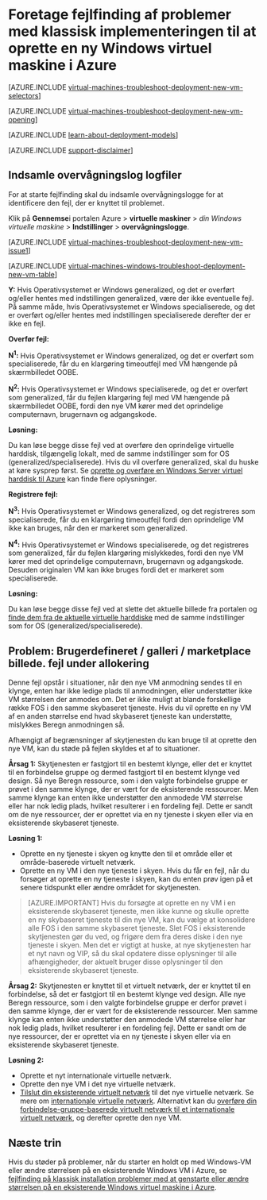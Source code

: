 <properties
   pageTitle="Fejlfinding i forbindelse med Windows VM installation-klassisk | Microsoft Azure"
   description="Foretage fejlfinding af problemer med klassisk implementeringen, når du opretter en ny Windows virtuel maskine i Azure"
   services="virtual-machines-windows"
   documentationCenter=""
   authors="JiangChen79"
   manager="felixwu"
   editor=""
   tags="top-support-issue"/>

<tags
  ms.service="virtual-machines-windows"
  ms.workload="na"
  ms.tgt_pltfrm="vm-windows"
  ms.devlang="na"
  ms.topic="article"
  ms.date="09/06/2016"
  ms.author="cjiang"/>

# <a name="troubleshoot-classic-deployment-issues-with-creating-a-new-windows-virtual-machine-in-azure"></a>Foretage fejlfinding af problemer med klassisk implementeringen til at oprette en ny Windows virtuel maskine i Azure

[AZURE.INCLUDE [virtual-machines-troubleshoot-deployment-new-vm-selectors](../../includes/virtual-machines-windows-troubleshoot-deployment-new-vm-selectors-include.md)]

[AZURE.INCLUDE [virtual-machines-troubleshoot-deployment-new-vm-opening](../../includes/virtual-machines-troubleshoot-deployment-new-vm-opening-include.md)]

[AZURE.INCLUDE [learn-about-deployment-models](../../includes/learn-about-deployment-models-classic-include.md)]

[AZURE.INCLUDE [support-disclaimer](../../includes/support-disclaimer.md)]

## <a name="collect-audit-logs"></a>Indsamle overvågningslog logfiler

For at starte fejlfinding skal du indsamle overvågningslogge for at identificere den fejl, der er knyttet til problemet.

Klik på **Gennemse**i portalen Azure > **virtuelle maskiner** > *din Windows virtuelle maskine* > **Indstillinger** > **overvågningslogge**.

[AZURE.INCLUDE [virtual-machines-troubleshoot-deployment-new-vm-issue1](../../includes/virtual-machines-troubleshoot-deployment-new-vm-issue1-include.md)]

[AZURE.INCLUDE [virtual-machines-windows-troubleshoot-deployment-new-vm-table](../../includes/virtual-machines-windows-troubleshoot-deployment-new-vm-table.md)]

**Y:** Hvis Operativsystemet er Windows generalized, og det er overført og/eller hentes med indstillingen generalized, være der ikke eventuelle fejl. På samme måde, hvis Operativsystemet er Windows specialiserede, og det er overført og/eller hentes med indstillingen specialiserede derefter der er ikke en fejl.

**Overfør fejl:**

**N<sup>1</sup>:** Hvis Operativsystemet er Windows generalized, og det er overført som specialiserede, får du en klargøring timeoutfejl med VM hængende på skærmbilledet OOBE.

**N<sup>2</sup>:** Hvis Operativsystemet er Windows specialiserede, og det er overført som generalized, får du fejlen klargøring fejl med VM hængende på skærmbilledet OOBE, fordi den nye VM kører med det oprindelige computernavn, brugernavn og adgangskode.

**Løsning:**

Du kan løse begge disse fejl ved at overføre den oprindelige virtuelle harddisk, tilgængelig lokalt, med de samme indstillinger som for OS (generalized/specialiserede). Hvis du vil overføre generalized, skal du huske at køre sysprep først. Se [oprette og overføre en Windows Server virtuel harddisk til Azure](virtual-machines-windows-classic-createupload-vhd.md) kan finde flere oplysninger.

**Registrere fejl:**

**N<sup>3</sup>:** Hvis Operativsystemet er Windows generalized, og det registreres som specialiserede, får du en klargøring timeoutfejl fordi den oprindelige VM ikke kan bruges, når den er markeret som generalized.

**N<sup>4</sup>:** Hvis Operativsystemet er Windows specialiserede, og det registreres som generalized, får du fejlen klargøring mislykkedes, fordi den nye VM kører med det oprindelige computernavn, brugernavn og adgangskode. Desuden originalen VM kan ikke bruges fordi det er markeret som specialiserede.

**Løsning:**

Du kan løse begge disse fejl ved at slette det aktuelle billede fra portalen og [finde dem fra de aktuelle virtuelle harddiske](virtual-machines-windows-classic-capture-image.md) med de samme indstillinger som for OS (generalized/specialiserede).

## <a name="issue-custom-gallery-marketplace-image-allocation-failure"></a>Problem: Brugerdefineret / galleri / marketplace billede. fejl under allokering
Denne fejl opstår i situationer, når den nye VM anmodning sendes til en klynge, enten har ikke ledige plads til anmodningen, eller understøtter ikke VM størrelsen der anmodes om. Det er ikke muligt at blande forskellige række FOS i den samme skybaseret tjeneste. Hvis du vil oprette en ny VM af en anden størrelse end hvad skybaseret tjeneste kan understøtte, mislykkes Beregn anmodningen så.

Afhængigt af begrænsninger af skytjenesten du kan bruge til at oprette den nye VM, kan du støde på fejlen skyldes et af to situationer.

**Årsag 1:** Skytjenesten er fastgjort til en bestemt klynge, eller det er knyttet til en forbindelse gruppe og dermed fastgjort til en bestemt klynge ved design. Så nye Beregn ressource, som i den valgte forbindelse gruppe er prøvet i den samme klynge, der er vært for de eksisterende ressourcer. Men samme klynge kan enten ikke understøtter den anmodede VM størrelse eller har nok ledig plads, hvilket resulterer i en fordeling fejl. Dette er sandt om de nye ressourcer, der er oprettet via en ny tjeneste i skyen eller via en eksisterende skybaseret tjeneste.

**Løsning 1:**

- Oprette en ny tjeneste i skyen og knytte den til et område eller et område-baserede virtuelt netværk.
- Oprette en ny VM i den nye tjeneste i skyen.
  Hvis du får en fejl, når du forsøger at oprette en ny tjeneste i skyen, kan du enten prøv igen på et senere tidspunkt eller ændre området for skytjenesten.

> [AZURE.IMPORTANT] Hvis du forsøgte at oprette en ny VM i en eksisterende skybaseret tjeneste, men ikke kunne og skulle oprette en ny skybaseret tjeneste til din nye VM, kan du vælge at konsolidere alle FOS i den samme skybaseret tjeneste. Slet FOS i eksisterende skytjenesten gør du ved, og frigøre dem fra deres diske i den nye tjeneste i skyen. Men det er vigtigt at huske, at nye skytjenesten har et nyt navn og VIP, så du skal opdatere disse oplysninger til alle afhængigheder, der aktuelt bruger disse oplysninger til den eksisterende skybaseret tjeneste.

**Årsag 2:** Skytjenesten er knyttet til et virtuelt netværk, der er knyttet til en forbindelse, så det er fastgjort til en bestemt klynge ved design. Alle nye Beregn ressource, som i den valgte forbindelse gruppe er derfor prøvet i den samme klynge, der er vært for de eksisterende ressourcer. Men samme klynge kan enten ikke understøtter den anmodede VM størrelse eller har nok ledig plads, hvilket resulterer i en fordeling fejl. Dette er sandt om de nye ressourcer, der er oprettet via en ny tjeneste i skyen eller via en eksisterende skybaseret tjeneste.

**Løsning 2:**

- Oprette et nyt internationale virtuelle netværk.
- Oprette den nye VM i det nye virtuelle netværk.
- [Tilslut din eksisterende virtuelt netværk](https://azure.microsoft.com/blog/vnet-to-vnet-connecting-virtual-networks-in-azure-across-different-regions/) til det nye virtuelle netværk. Se mere om [internationale virtuelle netværk](https://azure.microsoft.com/blog/2014/05/14/regional-virtual-networks/). Alternativt kan du [overføre din forbindelse-gruppe-baserede virtuelt netværk til et internationale virtuelt netværk](https://azure.microsoft.com/blog/2014/11/26/migrating-existing-services-to-regional-scope/), og derefter oprette den nye VM.

## <a name="next-steps"></a>Næste trin
Hvis du støder på problemer, når du starter en holdt op med Windows-VM eller ændre størrelsen på en eksisterende Windows VM i Azure, se [fejlfinding på klassisk installation problemer med at genstarte eller ændre størrelsen på en eksisterende Windows virtuel maskine i Azure](windows/classic/virtual-machines-windows-classic-restart-resize-error-troubleshooting.md).
